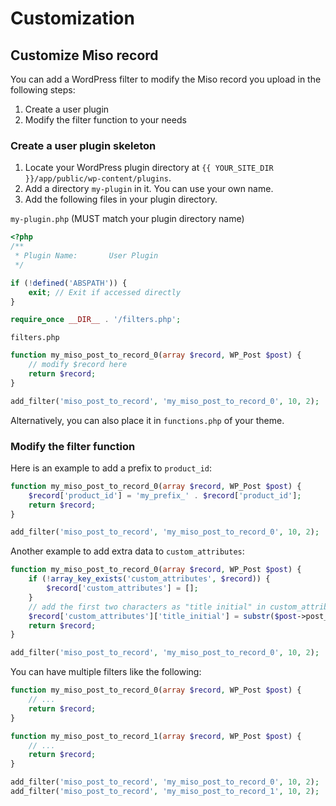 # Customization

## Customize Miso record

You can add a WordPress filter to modify the Miso record you upload in the following steps:

1. Create a user plugin
2. Modify the filter function to your needs

### Create a user plugin skeleton

1. Locate your WordPress plugin directory at `{{ YOUR_SITE_DIR }}/app/public/wp-content/plugins`.
2. Add a directory `my-plugin` in it. You can use your own name.
3. Add the following files in your plugin directory.

`my-plugin.php` (MUST match your plugin directory name)

```php
<?php
/**
 * Plugin Name:       User Plugin
 */

if (!defined('ABSPATH')) {
    exit; // Exit if accessed directly
}

require_once __DIR__ . '/filters.php';
```

`filters.php`

```php
function my_miso_post_to_record_0(array $record, WP_Post $post) {
    // modify $record here
    return $record;
}

add_filter('miso_post_to_record', 'my_miso_post_to_record_0', 10, 2);
```

Alternatively, you can also place it in `functions.php` of your theme.

### Modify the filter function

Here is an example to add a prefix to `product_id`:

```php
function my_miso_post_to_record_0(array $record, WP_Post $post) {
    $record['product_id'] = 'my_prefix_' . $record['product_id'];
    return $record;
}

add_filter('miso_post_to_record', 'my_miso_post_to_record_0', 10, 2);
```

Another example to add extra data to `custom_attributes`:

```php
function my_miso_post_to_record_0(array $record, WP_Post $post) {
    if (!array_key_exists('custom_attributes', $record)) {
        $record['custom_attributes'] = [];
    }
    // add the first two characters as "title initial" in custom_attributes
    $record['custom_attributes']['title_initial'] = substr($post->post_title, 0, 2);
    return $record;
}

add_filter('miso_post_to_record', 'my_miso_post_to_record_0', 10, 2);
```

You can have multiple filters like the following:

```php
function my_miso_post_to_record_0(array $record, WP_Post $post) {
    // ...
    return $record;
}

function my_miso_post_to_record_1(array $record, WP_Post $post) {
    // ...
    return $record;
}

add_filter('miso_post_to_record', 'my_miso_post_to_record_0', 10, 2);
add_filter('miso_post_to_record', 'my_miso_post_to_record_1', 10, 2);
```

